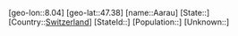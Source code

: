 ﻿---
location: [47.38,8.04]
type: City
tags:
- geo/City


SpocWebEntityId: 28637
isDeleted: false
confidential: public

---
[geo-lon::8.04]
[geo-lat::47.38]
[name::Aarau]
[State::]
[Country::[Switzerland](geo/Continent/Europe/Switzerland.md)]
[StateId::]
[Population::]
[Unknown::]

